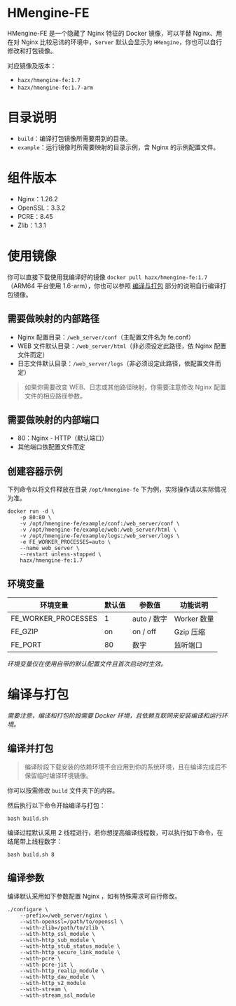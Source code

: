 # HMengine-FE

HMengine-FE 是一个隐藏了 Nginx 特征的 Docker 镜像，可以平替 Nginx、用在对 Nginx 比较忌讳的环境中，`Server` 默认会显示为 `HMengine`，你也可以自行修改和打包镜像。

对应镜像及版本：

- `hazx/hmengine-fe:1.7`
- `hazx/hmengine-fe:1.7-arm`

# 目录说明

- `build`：编译打包镜像所需要用到的目录。
- `example`：运行镜像时所需要映射的目录示例，含 Nginx 的示例配置文件。

# 组件版本

- Nginx：1.26.2
- OpenSSL：3.3.2
- PCRE：8.45
- Zlib：1.3.1

# 使用镜像

你可以直接下载使用我编译好的镜像 `docker pull hazx/hmengine-fe:1.7`（ARM64 平台使用 1.6-arm），你也可以参照 [编译与打包](#编译与打包) 部分的说明自行编译打包镜像。

## 需要做映射的内部路径

- Nginx 配置目录：`/web_server/conf`（主配置文件名为 fe.conf）
- WEB 文件默认目录：`/web_server/html`（非必须设定此路径，依 Nginx 配置文件而定）
- 日志文件默认目录：`/web_server/logs`（非必须设定此路径，依配置文件而定）

> 如果你需要改变 WEB、日志或其他路径映射，你需要注意修改 Nginx 配置文件的相应路径参数。

## 需要做映射的内部端口

- 80：Nginx - HTTP（默认端口）
- 其他端口依配置文件而定


## 创建容器示例

下列命令以将文件释放在目录 `/opt/hmengine-fe` 下为例，实际操作请以实际情况为准。

```shell
docker run -d \
    -p 80:80 \
    -v /opt/hmengine-fe/example/conf:/web_server/conf \
    -v /opt/hmengine-fe/example/web:/web_server/html \
    -v /opt/hmengine-fe/example/logs:/web_server/logs \
    -e FE_WORKER_PROCESSES=auto \
    --name web_server \
    --restart unless-stopped \
    hazx/hmengine-fe:1.7
```

## 环境变量

环境变量 | 默认值 | 参数值 | 功能说明
---|---|---|---
FE_WORKER_PROCESSES | 1 | auto / 数字 | Worker 数量
FE_GZIP | on | on / off | Gzip 压缩
FE_PORT | 80 | 数字 | 监听端口

*环境变量仅在使用自带的默认配置文件且首次启动时生效。*


# 编译与打包

*需要注意，编译和打包阶段需要 Docker 环境，且依赖互联网来安装编译和运行环境。*

## 编译并打包

> 编译阶段下载安装的依赖环境不会应用到你的系统环境，且在编译完成后不保留临时编译环境镜像。

你可以按需修改 `build` 文件夹下的内容。

然后执行以下命令开始编译与打包：

```shell
bash build.sh
```

编译过程默认采用 2 线程进行，若你想提高编译线程数，可以执行如下命令，在结尾带上线程数字：

```shell
bash build.sh 8
```

## 编译参数

编译默认采用如下参数配置 Nginx ，如有特殊需求可自行修改。

```shell
./configure \
    --prefix=/web_server/nginx \
    --with-openssl=/path/to/openssl \
    --with-zlib=/path/to/zlib \
    --with-http_ssl_module \
    --with-http_sub_module \
    --with-http_stub_status_module \
    --with-http_secure_link_module \
    --with-pcre \
    --with-pcre-jit \
    --with-http_realip_module \
    --with-http_dav_module \
    --with-http_v2_module
    --with-stream \
    --with-stream_ssl_module
```






